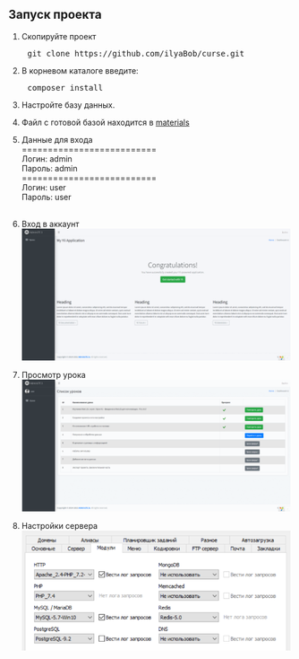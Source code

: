 ## Запуск проекта
1) Скопируйте проект
<pre>
    git clone https://github.com/ilyaBob/curse.git
</pre>
2) В корневом каталоге введите:
<pre>
    composer install
</pre>
3) Настройте базу данных.
4) Файл с готовой базой находится в [materials](materials)
5) Данные для входа <br>
   ==========================<br>
   Логин: admin<br>
   Пароль: admin<br>
   ==========================<br>
   Логин: user<br>
   Пароль: user<br><br>

5) Вход в аккаунт
   <img src="materials/login.gif">
6) Просмотр урока
   <img src="materials/another-user.gif">
7) Настройки сервера
   <img src="materials/Settings.png">
